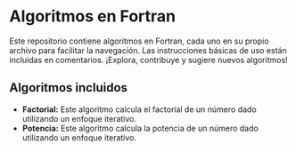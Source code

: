 # Algoritmos en Fortran

Este repositorio contiene algoritmos en Fortran, cada uno en su propio archivo para facilitar la navegación. Las instrucciones básicas de uso están incluidas en comentarios. ¡Explora, contribuye y sugiere nuevos algoritmos!

## Algoritmos incluidos

- **Factorial:** Este algoritmo calcula el factorial de un número dado utilizando un enfoque iterativo.
- **Potencia:** Este algoritmo calcula la potencia de un número dado utilizando un enfoque iterativo.
